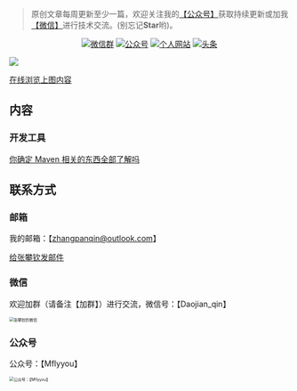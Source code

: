 > 原创文章每周更新至少一篇，欢迎关注我的[【公众号】](#公众号)获取持续更新或加我[【微信】](#微信)进行技术交流。(别忘记**Star**哟)。

<p align="center">
  <a href="#微信"><img src="https://img.shields.io/badge/weChat-微信群-blue.svg" alt="微信群"></a>
  <a href="#公众号"><img src="https://img.shields.io/badge/公众号-Mflyyou-important" alt="公众号"></a>
  <a href="http://mflyyou.cn/"><img src="https://img.shields.io/badge/个人网站-mflyyou.cn-critical" alt="个人网站"></a>
  <a href="https://www.toutiao.com/c/user/111159900906/#mid=1660292020183044"><img src="https://img.shields.io/badge/toutiao-头条-blue" alt="头条"></a>
</p>

![](http://assets.processon.com/chart_image/5fcb396763768926b54f0577.png)

[在线浏览上图内容](https://www.processon.com/view/link/5fcb3cc163768926b54f0c99)

## 内容

### 开发工具

[你确定 Maven 相关的东西全部了解吗](https://mp.weixin.qq.com/s/WkfW3veizz3XbtbTL50KLQ)



## 联系方式

### 邮箱

我的邮箱：【zhangpanqin@outlook.com】

<a href="Mailto:zhangpanqin@outlook.com">给张攀钦发邮件</a>

### 微信

欢迎加群（请备注【加群】）进行交流，微信号：【Daojian_qin】

<img src="http://oss.mflyyou.cn/blog/20201205145742.jpg?author=zhangpanqin" alt="张攀钦的微信" style="zoom:50%;" />

### 公众号

公众号：【Mflyyou】

<img src="http://oss.mflyyou.cn/blog/20201205145423.png?author=zhangpanqin" alt="公众号：【Mflyyou】" style="zoom: 50%;" />

